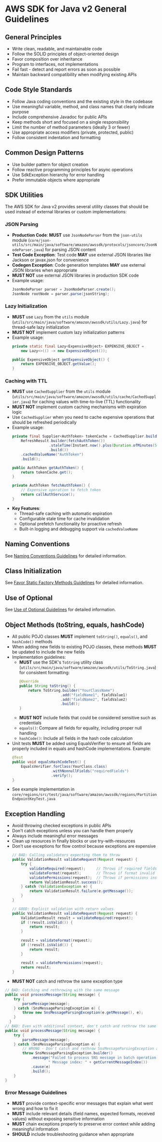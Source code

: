 # AWS SDK for Java v2 General Guidelines

## General Principles

- Write clean, readable, and maintainable code
- Follow the SOLID principles of object-oriented design
- Favor composition over inheritance
- Program to interfaces, not implementations
- Fail fast - detect and report errors as soon as possible
- Maintain backward compatibility when modifying existing APIs

## Code Style Standards

- Follow Java coding conventions and the existing style in the codebase
- Use meaningful variable, method, and class names that clearly indicate purpose
- Include comprehensive Javadoc for public APIs
- Keep methods short and focused on a single responsibility
- Limit the number of method parameters (ideally 3 or fewer)
- Use appropriate access modifiers (private, protected, public)
- Follow consistent indentation and formatting

## Common Design Patterns

- Use builder pattern for object creation
- Follow reactive programming principles for async operations
- Use SdkException hierarchy for error handling
- Prefer immutable objects where appropriate

## SDK Utilities

The AWS SDK for Java v2 provides several utility classes that should be used instead of external libraries or custom implementations:

### JSON Parsing
- **Production Code**: **MUST** use `JsonNodeParser` from the `json-utils` module (`core/json-utils/src/main/java/software/amazon/awssdk/protocols/jsoncore/JsonNodeParser.java`) for parsing JSON content
- **Test Code Exception**: Test code **MAY** use external JSON libraries like Jackson or javax.json for convenience
- **Codegen Exception**: Code generation templates **MAY** use external JSON libraries when appropriate
- **MUST NOT** use external JSON libraries in production SDK code
- Example usage:
  ```java
  JsonNodeParser parser = JsonNodeParser.create();
  JsonNode rootNode = parser.parse(jsonString);
  ```

### Lazy Initialization
- **MUST** use `Lazy` from the `utils` module (`utils/src/main/java/software/amazon/awssdk/utils/Lazy.java`) for thread-safe lazy initialization
- **MUST NOT** implement custom lazy initialization patterns
- Example usage:
  ```java
  private static final Lazy<ExpensiveObject> EXPENSIVE_OBJECT = 
      new Lazy<>(() -> new ExpensiveObject());
  
  public ExpensiveObject getExpensiveObject() {
      return EXPENSIVE_OBJECT.getValue();
  }
  ```

### Caching with TTL
- **MUST** use `CachedSupplier` from the `utils` module (`utils/src/main/java/software/amazon/awssdk/utils/cache/CachedSupplier.java`) for caching values with time-to-live (TTL) functionality
- **MUST NOT** implement custom caching mechanisms with expiration logic
- Use `CachedSupplier` when you need to cache expensive operations that should be refreshed periodically
- Example usage:
  ```java
  private final Supplier<AuthToken> tokenCache = CachedSupplier.builder(() -> 
      RefreshResult.builder(fetchAuthToken())
                   .staleTime(Instant.now().plus(Duration.ofMinutes(5)))
                   .build())
      .cachedValueName("AuthToken")
      .build();
  
  public AuthToken getAuthToken() {
      return tokenCache.get();
  }
  
  private AuthToken fetchAuthToken() {
      // Expensive operation to fetch token
      return callAuthService();
  }
  ```
- **Key Features**:
  - Thread-safe caching with automatic expiration
  - Configurable stale time for cache invalidation
  - Optional prefetch functionality for proactive refresh
  - Built-in logging and debugging support via `cachedValueName`

## Naming Conventions

See [Naming Conventions Guidelines](NamingConventions.md) for detailed information.

## Class Initialization

See [Favor Static Factory Methods Guidelines](FavorStaticFactoryMethods.md) for detailed information.

## Use of Optional

See [Use of Optional Guidelines](UseOfOptional.md) for detailed information.

## Object Methods (toString, equals, hashCode)

- All public POJO classes **MUST** implement `toString()`, `equals()`, and `hashCode()` methods
- When adding new fields to existing POJO classes, these methods **MUST** be updated to include the new fields
- Implementation guidelines:
    - **MUST** use the SDK's `ToString` utility class (`utils/src/main/java/software/amazon/awssdk/utils/ToString.java`) for consistent formatting:
      ```java
      @Override
      public String toString() {
          return ToString.builder("YourClassName")
                         .add("fieldName1", fieldValue1)
                         .add("fieldName2", fieldValue2)
                         .build();
      }
      ```
    - **MUST NOT** include fields that could be considered sensitive such as credentials
  - `equals()`: Compare all fields for equality, including proper null handling
  - `hashCode()`: Include all fields in the hash code calculation
- Unit tests **MUST** be added using EqualsVerifier to ensure all fields are properly included in equals and hashCode implementations. Example:
  ```java
  @Test
  public void equalsHashCodeTest() {
      EqualsVerifier.forClass(YourClass.class)
                    .withNonnullFields("requiredFields")
                    .verify();
  }
  ```
- See example implementation in `core/regions/src/test/java/software/amazon/awssdk/regions/PartitionEndpointKeyTest.java`

## Exception Handling

- Avoid throwing checked exceptions in public APIs
- Don't catch exceptions unless you can handle them properly
- Always include meaningful error messages
- Clean up resources in finally blocks or use try-with-resources
- Don't use exceptions for flow control because exceptions are expensive
  ```java
  // BAD: Calling validators expecting them to throw
  public ValidationResult validateRequest(Request request) {
      try {
          validateRequired(request);     // Throws if required fields missing
          validateFormat(request);       // Throws if format invalid
          validatePermissions(request);  // Throws if permissions insufficient
          return ValidationResult.success();
      } catch (ValidationException e) {
          return ValidationResult.failure(e.getMessage());
      }
  }

  // GOOD: Explicit validation with return values
  public ValidationResult validateRequest(Request request) {
      ValidationResult result = validateRequired(request);
      if (!result.isValid()) {
          return result;
      }
    
      result = validateFormat(request);
      if (!result.isValid()) {
          return result;
      }
    
      result = validatePermissions(request);
      return result;
  }
  ```
- **MUST NOT** catch and rethrow the same exception type

```java
// BAD: Catching and rethrowing with the same message
public void processMessage(String message) {
    try {
        parseMessage(message);
    } catch (SnsMessageParsingException e) {
        throw new SnsMessageParsingException(e.getMessage(), e); 
    }
  }
// BAD: Even with additional context, don't catch and rethrow the same exception type
public void processMessage(String message) {
    try {
        parseMessage(message);
    } catch (SnsMessageParsingException e) {
        // WRONG - Don't catch and rethrow SnsMessageParsingException as SnsMessageParsingException
        throw SnsMessageParsingException.builder()
            .message("Failed to process SNS message in batch operation. " + e.getMessage() + 
                    " Message index: " + getCurrentMessageIndex())
            .cause(e)
            .build();
    }
} 
```

### Error Message Guidelines
- **MUST** provide context-specific error messages that explain what went wrong and how to fix it
- **MUST** include relevant details (field names, expected formats, received values) without exposing sensitive information
- **MUST** chain exceptions properly to preserve error context while adding meaningful information
- **SHOULD** include troubleshooting guidance when appropriate